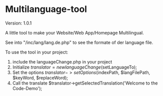 # Multilanguage-tool
Version: 1.0.1

A little tool to make your Website/Web App/Homepage Multilingual.

See into "/inc/lang/lang.de.php" to see the formate of der language file.

To use the tool in your project:

1. include the languageChange.php in your project
2. Initialize $translator = new languageChange($setLanguageTo);
3. Set the options $translator->setOptions($indexPath, $langFilePath, $keyWord, $replaceWord);
4. Call the translate $translator->getSelectedTranslation('Welcome to the Code-Demo');
